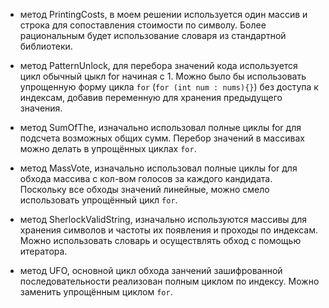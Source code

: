 - метод PrintingCosts, в моем решении используется один массив и строка для сопоставления стоимости по символу. Более рациональным будет использование словаря из стандартной библиотеки.

- метод PatternUnlock, для перебора значений кода используется цикл обычный цыкл for начиная с 1. Можно было бы использовать упрощенную форму цикла `for` (`for (int num : nums){}`) без доступа к индексам, добавив переменную для хранения предыдущего значения.

- метод SumOfThe, изначально использовал полные циклы for для подсчета возможных общих сумм. Перебор значений в массивах можно делать в упрощённых циклах `for`.

- метод MassVote, изначально использовал полные циклы for для обхода массива с кол-вом голосов за каждого кандидата. Поскольку все обходы значений линейные, можно смело использовать упрощённый цикл `for`.

- метод SherlockValidString, изначально используются массивы для хранения символов и частоты их появления и проходы по индексам. Можно использовать словарь и осуществлять обход с помощью итератора.

- метод UFO, основной цикл обхода занчений зашифрованной последовательности реализован полным циклом по индексу. Можно заменить упрощённым циклом `for`.
